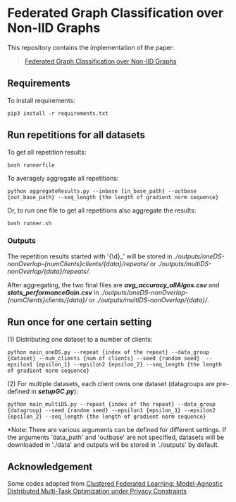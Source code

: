 # Federated Graph Classification over Non-IID Graphs

This repository contains the implementation of the paper:

> [Federated Graph Classification over Non-IID Graphs]()

## Requirements

To install requirements:

```setup
pip3 install -r requirements.txt
```

## Run repetitions for all datasets
To get all repetition results:

```
bash runnerfile
```
To averagely aggregate all repetitions:

```
python aggregateResults.py --inbase {in_base_path} --outbase {out_base_path} --seq_length {the length of gradient norm sequence}
```

Or, to run one file to get all repetitions also aggregate the results:

```
bash runner.sh
```

### Outputs
The repetition results started with '{\d}_' will be stored in _./outputs/oneDS-nonOverlap-{numClients}clients/{data}/repeats/_ or _./outputs/multiDS-nonOverlap/{data}/repeats/_. 

After aggregating, the two final files are ___avg_accuracy_allAlgos.csv___ and ___stats_performanceGain.csv___ in _./outputs/oneDS-nonOverlap-{numClients}clients/{data}/_ or _./outputs/multiDS-nonOverlap/{data}/_.


## Run once for one certain setting

(1) Distributing one dataset to a number of clients:

```
python main_oneDS.py --repeat {index of the repeat} --data_group {dataset} --num_clients {num of clients} --seed {random seed}  --epsilon1 {epsilon_1} --epsilon2 {epsilon_2} --seq_length {the length of gradient norm sequence}
```

(2) For multiple datasets, each client owns one dataset (datagroups are pre-defined in ___setupGC.py___):

```
python main_multiDS.py --repeat {index of the repeat} --data_group {datagroup} --seed {random seed} --epsilon1 {epsilon_1} --epsilon2 {epsilon_2} --seq_length {the length of gradient norm sequence}
```

*Note: There are various arguments can be defined for different settings. If the arguments 'data_path' and 'outbase' are not specified, datasets will be downloaded in './data' and outputs will be stored in './outputs' by default.

## Acknowledgement
Some codes adapted from [Clustered Federated Learning: Model-Agnostic Distributed Multi-Task Optimization under Privacy Constraints](https://github.com/felisat/clustered-federated-learning)
